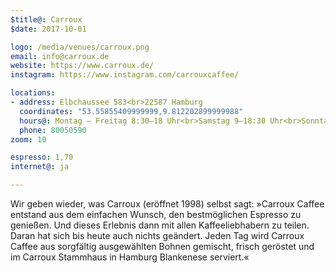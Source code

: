 ```yaml
---
$title@: Carroux
$date: 2017-10-01

logo: /media/venues/carroux.png
email: info@carroux.de
website: https://www.carroux.de/
instagram: https://www.instagram.com/carrouxcaffee/

locations:
- address: Elbchaussee 583<br>22587 Hamburg
  coordinates: "53.55855409999999,9.812202899999988"
  hours@: Montag – Freitag 8:30–18 Uhr<br>Samstag 9–18:30 Uhr<br>Sonntag 11–18 Uhr
  phone: 80050590
zoom: 10

espresso: 1,70
internet@: ja

---
```

Wir geben wieder, was Carroux (eröffnet 1998) selbst sagt: »Carroux Caffee entstand aus dem einfachen Wunsch, den bestmöglichen Espresso zu genießen. Und dieses Erlebnis dann mit allen Kaffeeliebhabern zu teilen. Daran hat sich bis heute auch nichts geändert. Jeden Tag wird Carroux Caffee aus sorgfältig ausgewählten Bohnen gemischt, frisch geröstet und im Carroux Stammhaus in Hamburg Blankenese serviert.«